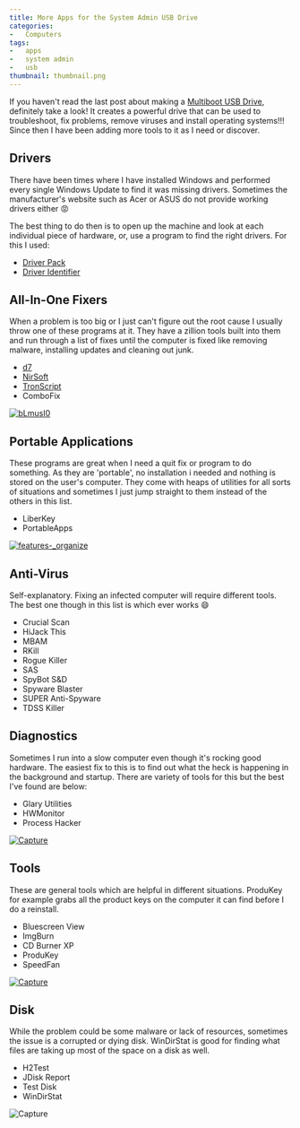 ```yaml
---
title: More Apps for the System Admin USB Drive
categories:
-   Computers
tags:
-   apps
-   system admin
-   usb
thumbnail: thumbnail.png
---
```


If you haven't read the last post about making a [Multiboot USB Drive](https://calvin.me/make-a-multiboot-usb-drive/), definitely take a look! It creates a powerful drive that can be used to troubleshoot, fix problems, remove viruses and install operating systems!!! Since then I have been adding more tools to it as I need or discover.

<!-- more -->

## Drivers

There have been times where I have installed Windows and performed every single Windows Update to find it was missing drivers. Sometimes the manufacturer's website such as Acer or ASUS do not provide working drivers either :rage:

The best thing to do then is to open up the machine and look at each individual piece of hardware, or, use a program to find the right drivers. For this I used:

*   [Driver Pack](http://drp.su/)
*   [Driver Identifier](http://www.driveridentifier.com/)

## All-In-One Fixers

When a problem is too big or I just can't figure out the root cause I usually throw one of these programs at it. They have a zillion tools built into them and run through a list of fixes until the computer is fixed like removing malware, installing updates and cleaning out junk.

*   [d7](https://www.foolishit.com/d7/)
*   [NirSoft](http://www.nirsoft.net/)
*   [TronScript](https://www.reddit.com/r/TronScript/)
*   ComboFix

[![bLmusI0]({{page.images}}blmusi0.png)]({{page.images}}blmusi0.png)

## Portable Applications

These programs are great when I need a quit fix or program to do something. As they are 'portable', no installation i needed and nothing is stored on the user's computer. They come with heaps of utilities for all sorts of situations and sometimes I just jump straight to them instead of the others in this list.

*   LiberKey
*   PortableApps

[![_features_-_organize]({{page.images}}features_-_organize.png)]({{page.images}}features_-_organize.png)

## Anti-Virus

Self-explanatory. Fixing an infected computer will require different tools. The best one though in this list is which ever works :smile:

*   Crucial Scan
*   HiJack This
*   MBAM
*   RKill
*   Rogue Killer
*   SAS
*   SpyBot S&D
*   Spyware Blaster
*   SUPER Anti-Spyware
*   TDSS Killer

## Diagnostics

Sometimes I run into a slow computer even though it's rocking good hardware. The easiest fix to this is to find out what the heck is happening in the background and startup. There are variety of tools for this but the best I've found are below:

*   Glary Utilities
*   HWMonitor
*   Process Hacker

[![Capture]({{page.images}}capture3.png)]({{page.images}}capture3.png)

## Tools

These are general tools which are helpful in different situations. ProduKey for example grabs all the product keys on the computer it can find before I do a reinstall.

*   Bluescreen View
*   ImgBurn
*   CD Burner XP
*   ProduKey
*   SpeedFan

[![Capture]({{page.images}}capture2.png)]({{page.images}}capture2.png)

## Disk

While the problem could be some malware or lack of resources, sometimes the issue is a corrupted or dying disk. WinDirStat is good for finding what files are taking up most of the space on a disk as well.

*   H2Test
*   JDisk Report
*   Test Disk
*   WinDirStat

![Capture]({{page.images}}capture1.png)

